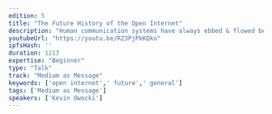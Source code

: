 ```yaml
---
edition: 5
title: "The Future History of the Open Internet"
description: "Human communication systems have always ebbed & flowed between being open & closed.  From the founding of the Free Software Foundation in 1985, to the beginnings of the open source movement in the 1990s, to the historic battles between Linux & Microsoft, to the publication of the Bitcoin Whitepaper in 2008, to the rise of Github, Google, Facebook, and Amazon, there is a rich history of progress on open, permissionless, systems.The internet is the most powerful human communication system in history.  The internet changed the world because it allowed humans to move information across a network; and now we have the internet of money: the ability to move financial value across the internet.  What will participation in the internet of money look like?  What will the future history of our era of the internet look like?  In this talk, Gitcoin Founder Kevin Owocki will talk about the history of the open internet + project these trends forward into 2020 and beyond."
youtubeUrl: "https://youtu.be/RZ3PjPkKQko"
ipfsHash: ''
duration: 1213
expertise: "Beginner"
type: "Talk"
track: "Medium as Message"
keywords: ['open internet',' future',' general']
tags: ['Medium as Message']
speakers: ['Kevin Owocki']
---
```

